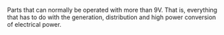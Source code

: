 Parts that can normally be operated with more than 9V.
That is, everything that has to do with the generation, distribution and high power conversion of electrical power.